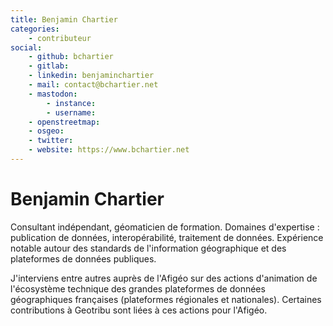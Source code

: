 ```yaml
---
title: Benjamin Chartier
categories:
    - contributeur
social:
    - github: bchartier
    - gitlab: 
    - linkedin: benjaminchartier
    - mail: contact@bchartier.net
    - mastodon: 
        - instance: 
        - username: 
    - openstreetmap: 
    - osgeo: 
    - twitter: 
    - website: https://www.bchartier.net
---
```


# Benjamin Chartier

<!-- --8<-- [start:author-sign-block] -->

Consultant indépendant, géomaticien de formation.
Domaines d'expertise : publication de données, interopérabilité, traitement de données.
Expérience notable autour des standards de l'information géographique et des plateformes de données publiques.

J'interviens entre autres auprès de l'Afigéo sur des actions d'animation de l'écosystème technique des grandes plateformes de données géographiques françaises (plateformes régionales et nationales). Certaines contributions à Geotribu sont liées à ces actions pour l'Afigéo.

<!-- --8<-- [end:author-sign-block] -->